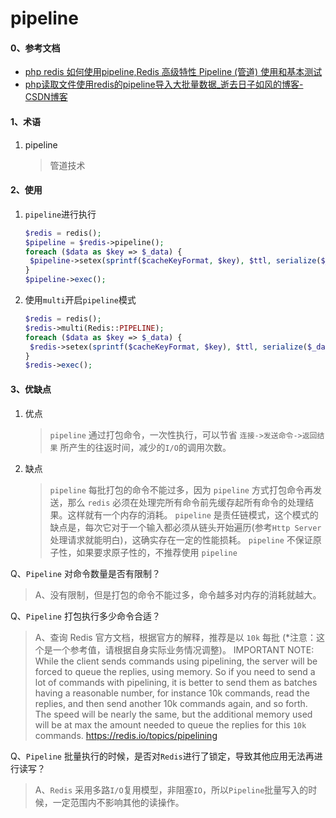 # pipeline

#### 0、参考文档

* [php redis 如何使用pipeline,Redis 高级特性 Pipeline (管道) 使用和基本测试](https://blog.csdn.net/weixin_28684497/article/details/115779382)
* [php读取文件使用redis的pipeline导入大批量数据_逝去日子如风的博客-CSDN博客](https://blog.csdn.net/hzj1064189928/article/details/80499657)

#### 1、术语

1. pipeline
   
   > 管道技术

#### 2、使用

1. `pipeline`进行执行
   
   ```php
   $redis = redis();
   $pipeline = $redis->pipeline();
   foreach ($data as $key => $_data) {
    $pipeline->setex(sprintf($cacheKeyFormat, $key), $ttl, serialize($_data));
   }
   $pipeline->exec();
   ```

2. 使用`multi`开启`pipeline`模式
   
   ```php
   $redis = redis();
   $redis->multi(Redis::PIPELINE);
   foreach ($data as $key => $_data) {
    $redis->setex(sprintf($cacheKeyFormat, $key), $ttl, serialize($_data));
   }
   $redis->exec();
   ```

#### 3、优缺点

1. 优点
   
   > `pipeline` 通过打包命令，一次性执行，可以节省 `连接->发送命令->返回结果` 所产生的往返时间，减少的`I/O`的调用次数。

2. 缺点
   
   > `pipeline` 每批打包的命令不能过多，因为 `pipeline` 方式打包命令再发送，那么 `redis` 必须在处理完所有命令前先缓存起所有命令的处理结果。这样就有一个内存的消耗。
   > `pipeline` 是责任链模式，这个模式的缺点是，每次它对于一个输入都必须从链头开始遍历(参考`Http Server`处理请求就能明白)，这确实存在一定的性能损耗。
   > `pipeline` 不保证原子性，如果要求原子性的，不推荐使用 `pipeline`

Q、`Pipeline` 对命令数量是否有限制？

> A、没有限制，但是打包的命令不能过多，命令越多对内存的消耗就越大。

Q、`Pipeline` 打包执行多少命令合适？

> A、查询 Redis 官方文档，根据官方的解释，推荐是以 `10k` 每批 (*注意：这个是一个参考值，请根据自身实际业务情况调整)。
> IMPORTANT NOTE: While the client sends commands using pipelining, the server will be forced to queue the replies, using memory. So if you need to send a lot of commands with pipelining, it is better to send them as batches having a reasonable number, for instance 10k commands, read the replies, and then send another 10k commands again, and so forth. The speed will be nearly the same, but the additional memory used will be at max the amount needed to queue the replies for this `10k` commands.
> https://redis.io/topics/pipelining

Q、`Pipeline` 批量执行的时候，是否对`Redis`进行了锁定，导致其他应用无法再进行读写？

> A、`Redis` 采用多路`I/O`复用模型，非阻塞`IO`，所以`Pipeline`批量写入的时候，一定范围内不影响其他的读操作。
